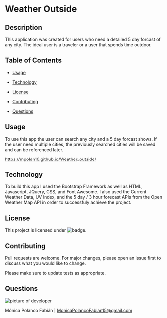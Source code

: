 # Weather Outside

## Description
This application was created for users who need a detailed 5 day forcast of any city. The ideal user is a traveler or a user that spends time outdoor. 

## Table of Contents

* [Usage](#usage)

* [Technology](#Technology)

* [License](#license)

* [Contributing](#contributing)

* [Questions](#questions)


## Usage
To use this app the user can search any city and a 5 day forcast shows. If the user need multiple cities, the previously searched cities will be saved and can be referenced later.

https://mpolan16.github.io/Weather_outside/

## Technology
To build this app I used the Bootstrap Framework as well as HTML, Javascript, JQuery, CSS, and Font Awesome. I also used the Current Weather Data, UV Index, and the 5 day / 3 hour forecast APIs from the Open Weather Map API in order to successfuly achieve the project.

## License
 This project is licensed under ![badge](https://img.shields.io/badge/License-MIT-blue).

## Contributing
Pull requests are welcome. For major changes, please open an issue first to discuss what you would like to change.

Please make sure to update tests as appropriate.


## Questions

![picture of developer](https://avatars3.githubusercontent.com/u/60660512?v=4)

Mónica Polanco Fabián | MonicaPolancoFabian15@gmail.com
